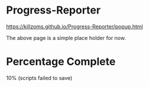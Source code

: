 # Progress-Reporter

https://killzoms.github.io/Progress-Reporter/popup.html

The above page is a simple place holder for now.

# Percentage Complete
10%
(scripts failed to save)
